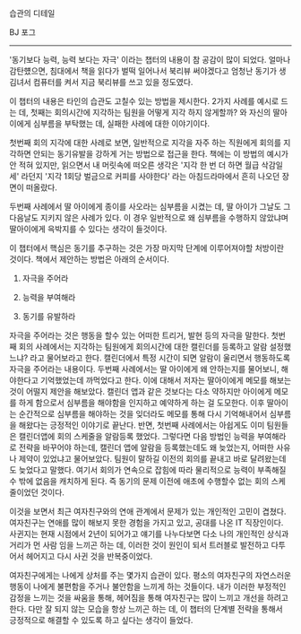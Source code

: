 습관의 디테일

BJ 포그

---

'동기보다 능력, 능력 보다는 자극' 이라는 챕터의 내용이 참 공감이 많이 되었다. 얼마나 감탄헀으면, 침대에서 책을 읽다가 벌떡 일어나서 북리뷰 써야겠다고 엄청난 동기가 생김녀서 컴퓨터를 켜서 지금 북리뷰를 쓰고 있을 정도였다.

이 챕터의 내용은 타인의 습관도 고칠수 있는 방법을 제시한다. 2가지 사례를 예시로 드는 데, 첫째는 회의시간에 지각하는 팀원을 어떻게 지각 하지 않게할까? 와 자신의 딸아이에게 심부름을 부탁했는 데, 실패한 사례에 대한 이야기이다.

첫번째 회의 지각에 대한 사례로 보면, 일반적으로 지각을 자주 하는 직원에게 회의를 지각하면 안되는 동기유발을 강하게 거는 방법으로 접근을 한다. 책에는 이 방법의 예시가 안 적혀 있지만, 읽으면서 내 머릿속에 떠오른 생각은 '지각 한 번 더 하면 월급 삭감일세' 라던지 '지각 1회당 벌금으로 커피를 사야한다' 라는 아침드라마에서 흔히 나오던 장면이 떠올랐다. 

두번째 사례에서 딸 아이에게 종이를 사오라는 심부름을 시켰는 데, 딸 아이가 그날도 그 다음날도 지키지 않은 사례가 있다. 이 경우 일반적으로 왜 심부름을 수행하지 않았냐며 딸아이에게 윽박지를 수 있다는 생각이 들것이다.

이 챕터에서 핵심은 동기를 추구하는 것은 가장 마지막 단계에 이루어져야할 처방이란 것이다. 책에서  제안하는 방법은 아래의 순서이다. 

1. 자극을 주어라

2. 능력을 부여해라

3. 동기를 유발하라

자극을 주어라는 것은 행동을 할수 있는 어떠한 트리거, 발현 등의 자극을 말한다. 첫번째 회의 사례에서는 지각하는 팀원에게 회의시간에 대한 캘린더를 등록하고 알람 설정했느냐? 라고 물어보라고 한다. 캘린더에서 특정 시간이 되면 알람이 울리면서 행동하도록 자극을 주어라는 내용이다. 두번째 사례에서는 딸 아이에게 왜 안하는지를 물어보니, 해야한다고 기억했었는데 까먹었다고 한다. 이에 대해서 저자는 딸아이에게 메모를 해보는 것이 어떨지 제안을 해보았다. 캘린더 앱과 같은 것보다는 다소 약하지만 아이에게 메모를 하게 함으로서 심부름을 해야함을 인지하고 예약하게 하는 걸 도모한다. 이후 딸아이는 순간적으로 심부름을 해야하는 것을 잊더라도 메모를 통해 다시 기억해내어서 심부름을 해왔다는 긍정적인 이야기로 끝난다.
반면, 첫번째 사례에서는 아쉽게도 이미 팀원들은 캘린더앱에 회의 스케줄을 알람등록 했었다. 그렇다면 다음 방법인 능력을 부여해라로 전략을 바꾸어야 하는데, 캘린더 앱에 알람을 등록했는데도 왜 늦었는지, 어떠한 사유나 제약이 있었냐고 물어보았다. 팀원이 말하길 이전의 회의를 끝내고 바로 달려왔는데도 늦었다고 말했다. 여기서 회의가 연속으로 잡힘에 따라 물리적으로 능력이 부족해질 수 밖에 없음을 캐치하게 된다. 즉 동기의 문제 이전에 애초에 수행할수 없는 회의 스케줄이었던 것이다.

이것을 보면서 최근 여자친구와의 연애 관계에서 문제가 있는 개인적인 고민이 겹쳤다. 여자친구는 연애를 많이 해보지 못한 경험을 가지고 있고, 공대를 나온 IT 직장인이다. 사귄지는 현재 시점에서 2년이 되어가고 얘기를 나누다보면 다소 나의 개인적인 상식과 거리가 먼 사람 임을 느끼곤 하는 데, 이러한 것이 원인이 되서 트러블로 발전하고 다투어서 헤어지고 다시 사귄 것을 반복중이었다.

여자친구에게는 나에게 상처를 주는 몇가지 습관이 있다. 평소의 여자친구의 자연스러운 행동이 나에게 불편함을 주거나 불안함을 느끼게 하는 것들이다. 내가 이러한 부정적인 감정을 느끼는 것을 싸움을 통해, 헤어짐을 통해 여자친구는 많이 느끼고 개선을 하려고 한다. 다만 잘 되지 않는 모습을 항상 느끼곤 하는 데, 이 챕터의 단계별 전략을 통해서 긍정적으로 해결할 수 있도록 하고 싶다는 생각이 들었다.





